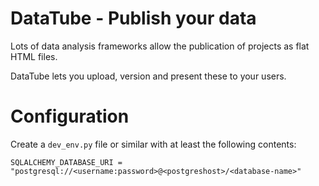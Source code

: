 # DataTube - Publish your data

Lots of data analysis frameworks allow the publication of projects as flat HTML files.

DataTube lets you upload, version and present these to your users.

# Configuration
Create a ```dev_env.py``` file or similar with at least the following contents:

```
SQLALCHEMY_DATABASE_URI = "postgresql://<username:password>@<postgreshost>/<database-name>"

```

